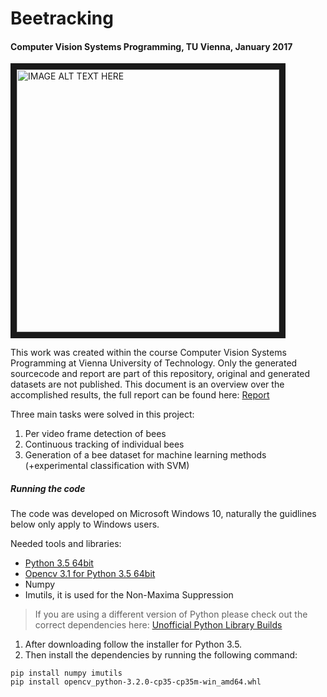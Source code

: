# Beetracking
#### Computer Vision Systems Programming, TU Vienna, January 2017

<a href="https://www.youtube.com/watch?v=2fiYIid4Sl4
" target="_blank"><img src="http://img.youtube.com/vi/2fiYIid4Sl4/0.jpg" 
alt="IMAGE ALT TEXT HERE" width="420" border="10" /></a>

This work was created within the course Computer Vision Systems Programming at Vienna University of Technology. Only the generated sourcecode and report are part of this repository, original and generated datasets are not published. This document is an overview over the accomplished results, the full report can be found here: [Report](https://github.com/dschoerk/beetracking/blob/master/docs/finalreport.pdf)

Three main tasks were solved in this project:

1. Per video frame detection of bees
2. Continuous tracking of individual bees
3. Generation of a bee dataset for machine learning methods (+experimental classification with SVM)

##### Running the code
The code was developed on Microsoft Windows 10, naturally the guidlines below only apply to Windows users.

Needed tools and libraries:
* [Python 3.5 64bit](https://www.python.org/downloads/release/python-353/ "Python 3.5 64bit")
* [Opencv 3.1 for Python 3.5 64bit](http://www.lfd.uci.edu/~gohlke/pythonlibs/f9r7rmd8/opencv_python-3.2.0-cp35-cp35m-win_amd64.whl "Unofficial Python Builds")
* Numpy
* Imutils, it is used for the Non-Maxima Suppression

> If you are using a different version of Python please check out the correct dependencies here: [Unofficial Python Library Builds](http://www.lfd.uci.edu/~gohlke/pythonlibs/ "Unofficial Python Builds")

1. After downloading follow the installer for Python 3.5. 
2. Then install the dependencies by running the following command:
```
pip install numpy imutils
pip install opencv_python‑3.2.0‑cp35‑cp35m‑win_amd64.whl

```
